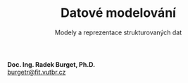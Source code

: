 <!-- .slide: class="title" -->

<div class="logo"></div>
<div class="main">
    <header>
        <h1>Datové modelování</h1>
        <p class="subtitle">Modely a reprezentace strukturovaných dat</p>
    </header>
    <p class="author" style="margin: 0"><strong>Doc. Ing. Radek Burget, Ph.D.</strong><br>
        <a href="mailto:burgetr@fit.vutbr.cz">burgetr@fit.vutbr.cz</a>
    </p>
</div>
